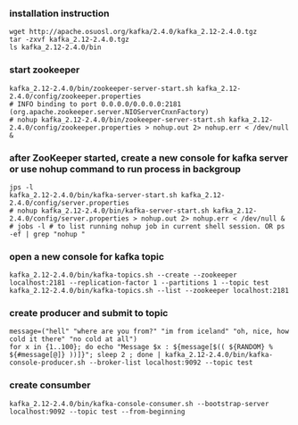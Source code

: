 ### installation instruction 
```
wget http://apache.osuosl.org/kafka/2.4.0/kafka_2.12-2.4.0.tgz
tar -zxvf kafka_2.12-2.4.0.tgz
ls kafka_2.12-2.4.0/bin
```
### start zookeeper
```
kafka_2.12-2.4.0/bin/zookeeper-server-start.sh kafka_2.12-2.4.0/config/zookeeper.properties
# INFO binding to port 0.0.0.0/0.0.0.0:2181 (org.apache.zookeeper.server.NIOServerCnxnFactory)
# nohup kafka_2.12-2.4.0/bin/zookeeper-server-start.sh kafka_2.12-2.4.0/config/zookeeper.properties > nohup.out 2> nohup.err < /dev/null &
```
### after ZooKeeper started, create a new console for kafka server  or use nohup command to run process in backgroup
```
jps -l
kafka_2.12-2.4.0/bin/kafka-server-start.sh kafka_2.12-2.4.0/config/server.properties 
# nohup kafka_2.12-2.4.0/bin/kafka-server-start.sh kafka_2.12-2.4.0/config/server.properties > nohup.out 2> nohup.err < /dev/null &
# jobs -l # to list running nohup job in current shell session. OR ps -ef | grep "nohup "

```
### open a new console for kafka topic 
```
kafka_2.12-2.4.0/bin/kafka-topics.sh --create --zookeeper localhost:2181 --replication-factor 1 --partitions 1 --topic test
kafka_2.12-2.4.0/bin/kafka-topics.sh --list --zookeeper localhost:2181
```
### create producer and submit to topic
```
message=("hell" "where are you from?" "im from iceland" "oh, nice, how cold it there" "no cold at all")
for x in {1..100}; do echo "Message $x : ${message[$(( ${RANDOM} % ${#message[@]} ))]}"; sleep 2 ; done | kafka_2.12-2.4.0/bin/kafka-console-producer.sh --broker-list localhost:9092 --topic test

```
### create consumber
```
kafka_2.12-2.4.0/bin/kafka-console-consumer.sh --bootstrap-server localhost:9092 --topic test --from-beginning
```
